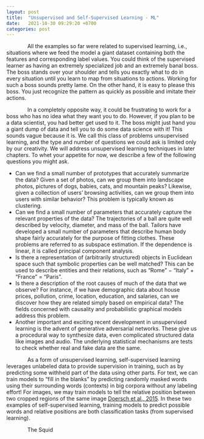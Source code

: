 ```yaml
---
layout: post
title:  "Unsupervised and Self-Supervised Learning - ML"
date:   2021-10-30 09:29:20 +0700
categories: post
---
```


&nbsp;&nbsp;&nbsp;&nbsp;&nbsp;&nbsp;&nbsp;&nbsp;&nbsp;&nbsp;&nbsp;&nbsp;&nbsp;
All the examples so far were related to supervised learning, i.e., situations where we feed the model a giant dataset containing both 
the features and corresponding label values. You could think of the supervised learner as having an extremely specialized job and an 
extremely banal boss. The boss stands over your shoulder and tells you exactly what to do in every situation until you learn to map 
from situations to actions. Working for such a boss sounds pretty lame. On the other hand, it is easy to please this boss. You just 
recognize the pattern as quickly as possible and imitate their actions.

&nbsp;&nbsp;&nbsp;&nbsp;&nbsp;&nbsp;&nbsp;&nbsp;&nbsp;&nbsp;&nbsp;&nbsp;&nbsp;
In a completely opposite way, it could be frustrating to work for a boss who has no idea what they want you to do. However, if you 
plan to be a data scientist, you had better get used to it. The boss might just hand you a giant dump of data and tell you to do some
data science with it! This sounds vague because it is. We call this class of problems unsupervised learning, and the type and number 
of questions we could ask is limited only by our creativity. We will address unsupervised learning techniques in later chapters. 
To whet your appetite for now, we describe a few of the following questions you might ask.

- Can we find a small number of prototypes that accurately summarize the data? Given a set of photos, can we group them into landscape 
photos, pictures of dogs, babies, cats, and mountain peaks? Likewise, given a collection of users’ browsing activities, can we group 
them into users with similar behavior? This problem is typically known as clustering.
- Can we find a small number of parameters that accurately capture the relevant properties of the data? The trajectories of a ball 
are quite well described by velocity, diameter, and mass of the ball. Tailors have developed a small number of parameters that
describe human body shape fairly accurately for the purpose of fitting clothes. These problems are referred to as subspace 
estimation. If the dependence is linear, it is called principal component analysis.
- Is there a representation of (arbitrarily structured) objects in Euclidean space such that symbolic properties can be well matched? 
This can be used to describe entities and their relations, such as “Rome”  −  “Italy”  +  “France”  =  “Paris”.
- Is there a description of the root causes of much of the data that we observe? For instance, if we have demographic data about 
house prices, pollution, crime, location, education, and salaries, can we discover how they are related simply based on 
empirical data? The fields concerned with causality and probabilistic graphical models address this problem.
- Another important and exciting recent development in unsupervised learning is the advent of generative adversarial networks.
These give us a procedural way to synthesize data, even complicated structured data like images and audio. The underlying statistical
mechanisms are tests to check whether real and fake data are the same.

&nbsp;&nbsp;&nbsp;&nbsp;&nbsp;&nbsp;&nbsp;&nbsp;&nbsp;&nbsp;&nbsp;&nbsp;&nbsp;
As a form of unsupervised learning, self-supervised learning leverages unlabeled data to provide supervision in training, 
such as by predicting some withheld part of the data using other parts. For text, we can train models to “fill in the blanks” 
by predicting randomly masked words using their surrounding words (contexts) 
in big corpora without any labeling effort! For images, we may train models to tell the relative 
position between two cropped regions of the same image [Doersch et al., 2015](https://www.cv-foundation.org/openaccess/content_iccv_2015/papers/Doersch_Unsupervised_Visual_Representation_ICCV_2015_paper.pdf).
In these two examples of self-supervised learning,
training models to predict possible words and relative positions are both classification tasks (from supervised learning).

&nbsp;&nbsp;&nbsp;&nbsp;&nbsp;&nbsp;&nbsp;&nbsp;&nbsp;&nbsp;&nbsp;&nbsp;&nbsp;
The Squid
